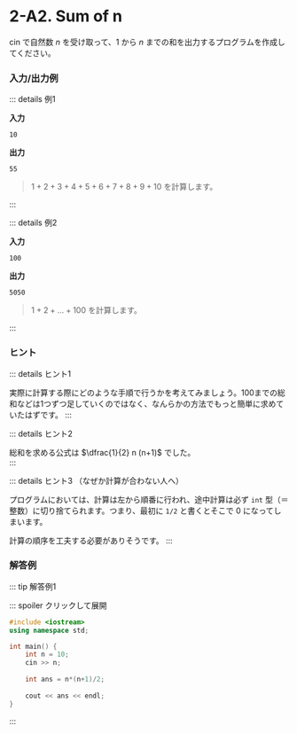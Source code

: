 # 2-A2. Sum of n

cin で自然数 $n$ を受け取って、$1$ から $n$ までの和を出力するプログラムを作成してください。

### 入力/出力例

::: details 例1

**入力**

```
10
```

**出力**

```
55
```

> $1+2+3+4+5+6+7+8+9+10$ を計算します。

:::

::: details 例2

**入力**

```
100
```

**出力**

```
5050
```

> $1+2+ \dots + 100$ を計算します。

:::

### ヒント

::: details ヒント1

実際に計算する際にどのような手順で行うかを考えてみましょう。100までの総和などは1つずつ足していくのではなく、なんらかの方法でもっと簡単に求めていたはずです。
:::

::: details ヒント2

総和を求める公式は $\dfrac{1}{2} n (n+1)$ でした。  
:::

::: details ヒント3 （なぜか計算が合わない人へ）

プログラムにおいては、計算は左から順番に行われ、途中計算は必ず `int` 型（＝整数）に切り捨てられます。つまり、最初に `1/2` と書くとそこで 0 になってしまいます。

計算の順序を工夫する必要がありそうです。
:::

### 解答例

::: tip 解答例1

::: spoiler クリックして展開

```cpp
#include <iostream>
using namespace std;

int main() {
    int n = 10;
    cin >> n;
    
    int ans = n*(n+1)/2;
    
    cout << ans << endl;
}
```

:::
